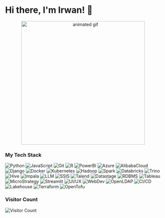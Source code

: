 # Hi there, I'm Irwan! 👋  

 
<div align="center">
  <img src="https://64.media.tumblr.com/6b64f57d620040c36c44c396428c07ee/eda13c3f7efb3055-59/s540x810/29ac04cd051b529eb6501351a24713c45bbd079a.gif" alt="animated gif" width="400">
</div>

### My Tech Stack  
![Python](https://img.shields.io/badge/-Python-3776AB?logo=python&logoColor=white) ![JavaScript](https://img.shields.io/badge/-JavaScript-F7DF1E?logo=javascript&logoColor=black) ![Git](https://img.shields.io/badge/-Git-F05032?logo=git&logoColor=white) ![R](https://img.shields.io/badge/-R-276DC3?logo=r&logoColor=white) ![PowerBI](https://img.shields.io/badge/-PowerBI-F2C811?logo=powerbi&logoColor=black) ![Azure](https://img.shields.io/badge/-Azure-0089D6?logo=microsoft-azure&logoColor=white) ![AlibabaCloud](https://img.shields.io/badge/-Alibaba_Cloud-FF6A00?logo=alibabacloud&logoColor=white) ![Django](https://img.shields.io/badge/-Django-092E20?logo=django&logoColor=white) ![Docker](https://img.shields.io/badge/-Docker-2496ED?logo=docker&logoColor=white) ![Kubernetes](https://img.shields.io/badge/-Kubernetes-326CE5?logo=kubernetes&logoColor=white) ![Hadoop](https://img.shields.io/badge/-Hadoop-66CCFF?logo=apachehadoop&logoColor=black) ![Spark](https://img.shields.io/badge/-Spark-E25A1C?logo=apachespark&logoColor=white) ![Databricks](https://img.shields.io/badge/-Databricks-FF3621?logo=databricks&logoColor=white) ![Trino](https://img.shields.io/badge/-Trino-DD00A1?logo=trino&logoColor=white) ![Hive](https://img.shields.io/badge/-Hive-FDEE21?logo=apachehive&logoColor=black) ![Impala](https://img.shields.io/badge/-Impala-5E8DCA?logo=apacheimpala&logoColor=white) ![LLM](https://img.shields.io/badge/-LLM-000000?logo=openai&logoColor=white) ![SSIS](https://img.shields.io/badge/-SSIS-5E8DCA?logo=microsoftsqlserver&logoColor=white) ![Talend](https://img.shields.io/badge/-Talend-FF6D70?logo=talend&logoColor=white) ![Datastage](https://img.shields.io/badge/-Datastage-2C6793?logo=ibm&logoColor=white) ![RDBMS](https://img.shields.io/badge/-RDBMS-4479A1?logo=postgresql&logoColor=white) ![Tableau](https://img.shields.io/badge/-Tableau-E97627?logo=tableau&logoColor=white) ![MicroStrategy](https://img.shields.io/badge/-MicroStrategy-D9230F?logo=microstrategy&logoColor=white) ![Streamlit](https://img.shields.io/badge/-Streamlit-FF4B4B?logo=streamlit&logoColor=white) ![UI/UX](https://img.shields.io/badge/-UI/UX-FF4785?logo=figma&logoColor=white) ![WebDev](https://img.shields.io/badge/-WebDev-3DDC84?logo=webcomponentsdotorg&logoColor=white) ![OpenLDAP](https://img.shields.io/badge/-OpenLDAP-2C6793?logo=openldap&logoColor=white) ![CI/CD](https://img.shields.io/badge/-CI/CD-2088FF?logo=githubactions&logoColor=white) ![Lakehouse](https://img.shields.io/badge/-Lakehouse-003366?logo=apachespark&logoColor=white)  ![Terraform](https://img.shields.io/badge/-Terraform-623CE4?logo=terraform&logoColor=white) ![OpenTofu](https://img.shields.io/badge/-OpenTofu-4D4D4D?logo=opentofu&logoColor=white)

### Visitor Count  
![Visitor Count](https://visitor-badge.laobi.icu/badge?page_id=irwannafly13.irwannafly13)
